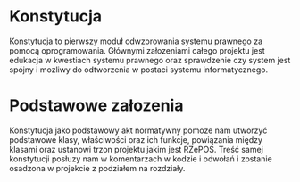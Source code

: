 # Konstytucja

Konstytucja to pierwszy moduł odwzorowania systemu prawnego za pomocą oprogramowania. Głównymi załozeniami całego projektu jest edukacja w kwestiach systemu prawnego oraz sprawdzenie czy system jest spójny i mozliwy do odtworzenia w postaci systemu informatycznego. 

# Podstawowe załozenia

Konstytucja jako podstawowy akt normatywny pomoze nam utworzyć podstawowe klasy, właściwości oraz ich funkcje, powiązania między klasami oraz ustanowi trzon projektu jakim jest RZePOS. Treść samej konstytucji posłuzy nam w komentarzach w kodzie i odwołań i zostanie osadzona w projekcie z podziałem na rozdziały.

